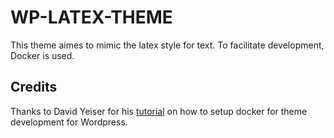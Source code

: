 # WP-LATEX-THEME

This theme aimes to mimic the latex style for text. To facilitate development, Docker is used.

## Credits

Thanks to David Yeiser for his [tutorial][1] on how to setup docker for theme development for Wordpress.

[1]: https://davidyeiser.com/tutorial/docker-wordpress-theme-setup